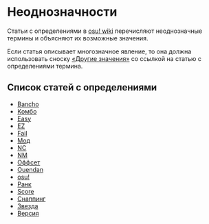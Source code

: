# Неоднозначности

Статьи с определениями в [osu! wiki](/wiki/Main_Page) перечисляют неоднозначные термины и объясняют их возможные значения.

Если статья описывает многозначное явление, то она должна использовать сноску [«Другие значения»](/wiki/Article_styling_criteria/Formatting#другие-значения) со ссылкой на статью с определениями термина.

## Список статей с определениями

- [Bancho](Bancho)
- [Комбо](Combo)
- [Easy](Easy)
- [EZ](EZ)
- [Fail](Fail)
- [Мод](Mod)
- [NC](NC)
- [NM](NM)
- [Оффсет](Offset)
- [Ouendan](Ouendan)
- [osu!](osu!)
- [Ранк](Rank)
- [Score](Score)
- [Снаппинг](Snapping)
- [Звезда](Star)
- [Версия](Version)

